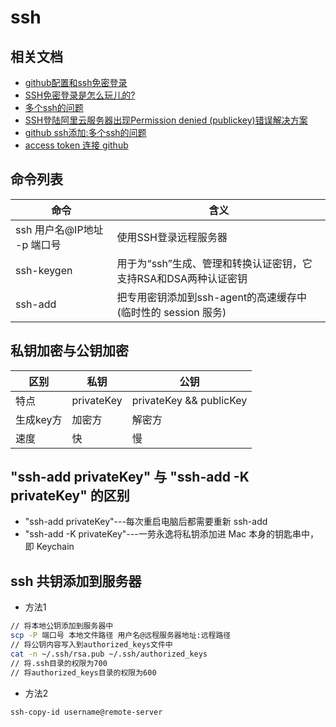 # ssh

## 相关文档

- [github配置和ssh免密登录](https://zhuanlan.zhihu.com/p/27086828)
- [SSH免密登录是怎么玩儿的?](https://zhuanlan.zhihu.com/p/28423720)
- [多个ssh的问题](http://www.bkjia.com/Androidjc/837965.html)
- [SSH登陆阿里云服务器出现Permission denied (publickey)错误解决方案](http://www.cnblogs.com/wangchaowei/p/6914180.html)
- [github ssh添加:多个ssh的问题](http://www.bkjia.com/Androidjc/837965.html)
- [access token 连接 github](https://help.github.com/articles/creating-a-personal-access-token-for-the-command-line/)

## 命令列表

| 命令                  | 含义                                       |
|---------------------|------------------------------------------|
| ssh 用户名@IP地址 -p 端口号 | 使用SSH登录远程服务器                             |
| ssh-keygen          | 用于为“ssh”生成、管理和转换认证密钥，它支持RSA和DSA两种认证密钥    |
| ssh-add             | 把专用密钥添加到ssh-agent的高速缓存中(临时性的 session 服务) |

## 私钥加密与公钥加密

| 区别     | 私钥         | 公钥                      |
|--------|------------|-------------------------|
| 特点     | privateKey | privateKey && publicKey |
| 生成key方 | 加密方        | 解密方                     |
| 速度     | 快          | 慢                       |

## "ssh-add privateKey" 与 "ssh-add -K privateKey" 的区别

- "ssh-add privateKey"---每次重启电脑后都需要重新 ssh-add
- "ssh-add -K privateKey"---一劳永逸将私钥添加进 Mac 本身的钥匙串中，即 Keychain

## ssh 共钥添加到服务器

- 方法1

```bash
// 将本地公钥添加到服务器中
scp -P 端口号 本地文件路径 用户名@远程服务器地址:远程路径
// 将公钥内容写入到authorized_keys文件中
cat -n ~/.ssh/rsa.pub ~/.ssh/authorized_keys
// 将.ssh目录的权限为700
// 将authorized_keys目录的权限为600
```

- 方法2

```bash
ssh-copy-id username@remote-server
```